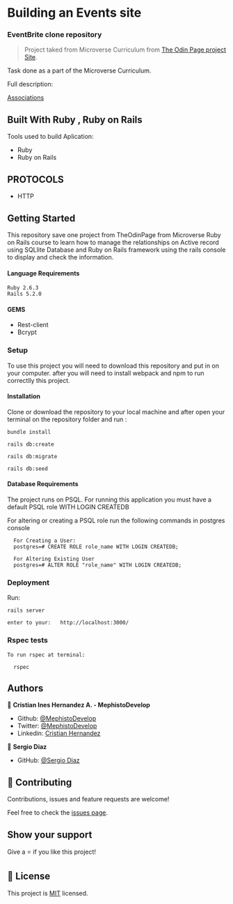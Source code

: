 



# Building an Events site

### EventBrite clone repository

> Project taked from Microverse Curriculum from [The Odin Page project Site](https://www.theodinproject.com/courses/ruby-on-rails/lessons/associations).

Task done as a part of the Microverse Curriculum.

Full description:

[Associations](https://www.theodinproject.com/courses/ruby-on-rails/lessons/associations)

## Built With Ruby , Ruby on Rails
Tools used to build Aplication:

- Ruby
- Ruby on Rails
 
## PROTOCOLS

- HTTP

## Getting Started

This repository save one project from TheOdinPage from Microverse Ruby on Rails course to learn how to manage the relationships on Active record using SQLlite Database and Ruby on Rails framework using the rails console to display and check the information.

#### Language Requirements

    Ruby 2.6.3
    Rails 5.2.0

#### GEMS

- Rest-client
- Bcrypt

### Setup

To use this project you will need to download this repository and put in on your computer.
after you will need to install webpack and npm to run correctlly this project.

#### Installation

Clone or download the repository to your local machine and after open your terminal on the repository folder and run :

    bundle install

    rails db:create

    rails db:migrate

    rails db:seed
    
    
#### Database Requirements

The project runs on PSQL. For running this application you must have a default PSQL role WITH LOGIN CREATEDB

For altering or creating a PSQL role run the following commands in postgres console

      For Creating a User:
      postgres=# CREATE ROLE role_name WITH LOGIN CREATEDB;

      For Altering Existing User
      postgres=# ALTER ROLE "role_name" WITH LOGIN CREATEDB;
      

### Deployment


Run:

    rails server

    enter to your:   http://localhost:3000/

### Rspec tests

    To run rspec at terminal:

      rspec

## Authors

👤 **Cristian Ines Hernandez A. - MephistoDevelop**

- Github: [@MephistoDevelop](https://github.com/MephistoDevelop)
- Twitter: [@MephistoDevelop](https://twitter.com/MephistoDevelop)
- Linkedin: [Cristian Hernandez](https://www.linkedin.com/in/cristian-hernandez1992/)

👤 **Sergio Diaz**

- GitHub: [@Sergio Diaz](https://github.com/serdg0)

## 🤝 Contributing

Contributions, issues and feature requests are welcome!

Feel free to check the [issues page](issues/).

## Show your support

Give a ⭐️ if you like this project!

## 📝 License

This project is [MIT](lic.url) licensed.


